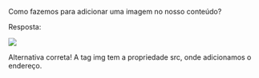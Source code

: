 Como fazemos para adicionar uma imagem no nosso conteúdo?

Resposta:

<img src="endereço">

Alternativa correta! A tag img tem a propriedade src, onde adicionamos o endereço.